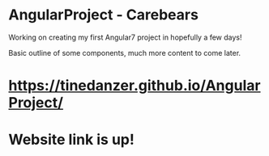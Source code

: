 # AngularProject - Carebears
Working on creating my first Angular7 project in hopefully a few days!

Basic outline of some components, much more content to come later. 
# https://tinedanzer.github.io/AngularProject/
# Website link is up!

